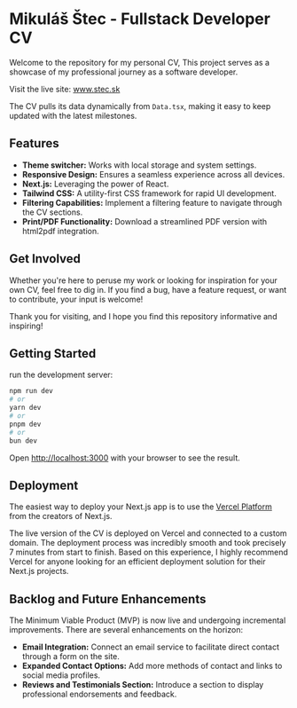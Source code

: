# Mikuláš Štec - Fullstack Developer CV

Welcome to the repository for my personal CV,  This project serves as a showcase of my professional journey as a software developer.

Visit the live site: www.stec.sk

The CV pulls its data dynamically from `Data.tsx`, making it easy to keep updated with the latest milestones.


## Features
- **Theme switcher:** Works with local storage and system settings. 
- **Responsive Design:** Ensures a seamless experience across all devices.
- **Next.js:** Leveraging the power of React.
- **Tailwind CSS:** A utility-first CSS framework for rapid UI development.
- **Filtering Capabilities:** Implement a filtering feature to navigate through the CV sections.
- **Print/PDF Functionality:** Download a streamlined PDF version with html2pdf integration.


## Get Involved
Whether you're here to peruse my work or looking for inspiration for your own CV, feel free to dig in. If you find a bug, have a feature request, or want to contribute, your input is welcome! 

Thank you for visiting, and I hope you find this repository informative and inspiring!


## Getting Started

run the development server:

```bash
npm run dev
# or
yarn dev
# or
pnpm dev
# or
bun dev
```

Open [http://localhost:3000](http://localhost:3000) with your browser to see the result.


## Deployment

The easiest way to deploy your Next.js app is to use the [Vercel Platform](https://vercel.com/new?utm_medium=default-template&filter=next.js&utm_source=create-next-app&utm_campaign=create-next-app-readme) from the creators of Next.js.

The live version of the CV is deployed on Vercel and connected to a custom domain. The deployment process was incredibly smooth and took precisely 7 minutes from start to finish. Based on this experience, I highly recommend Vercel for anyone looking for an efficient deployment solution for their Next.js projects.


## Backlog and Future Enhancements
The Minimum Viable Product (MVP) is now live and undergoing incremental improvements. There are several enhancements on the horizon:

- **Email Integration:** Connect an email service to facilitate direct contact through a form on the site.
- **Expanded Contact Options:** Add more methods of contact and links to social media profiles.
- **Reviews and Testimonials Section:** Introduce a section to display professional endorsements and feedback.
